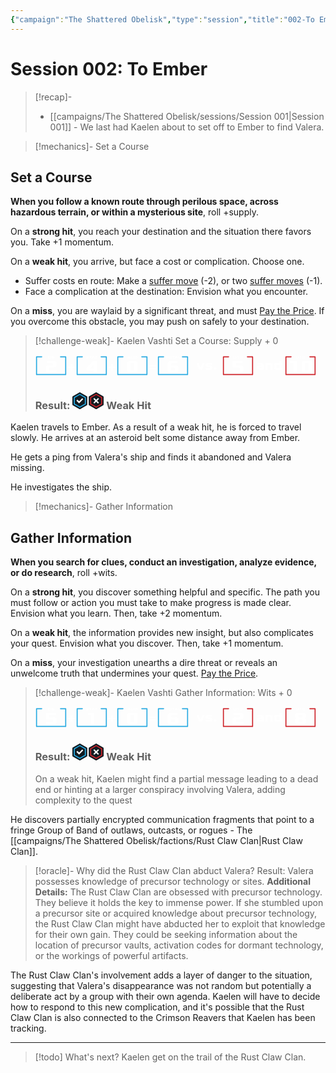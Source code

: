 ```yaml
---
{"campaign":"The Shattered Obelisk","type":"session","title":"002-To Ember","aliases":null,"locations":null,"tools":["NotebookLM","Gemini"],"date":null,"cssclasses":["wide"],"dg-publish":true,"dg-note-icon":"starforged","dg-metatags":{"og:title":"The Shattered Obelisk: Session 002","description":"where we find out what happens when Kaelen takes a trip to Ember","og:image":"/img/user/Campaigns/The%20Shattered%20Obelisk/images/tso-banner.png"},"permalink":"/campaigns/the-shattered-obelisk/sessions/session-002/","metatags":{"og:title":"The Shattered Obelisk: Session 002","description":"where we find out what happens when Kaelen takes a trip to Ember","og:image":"/img/user/Campaigns/The%20Shattered%20Obelisk/images/tso-banner.png"},"contentClasses":"wide","dgPassFrontmatter":true,"noteIcon":"starforged"}
---
```


# Session 002: To Ember

> [!recap]- 
> * [[campaigns/The Shattered Obelisk/sessions/Session 001\|Session 001]] - We last had Kaelen about to set off to Ember to find Valera.

> [!mechanics]- Set a Course
> 
<div class="transclusion internal-embed is-loaded"><div class="markdown-embed">




## Set a Course

**When you follow a known route through perilous space, across hazardous terrain, or within a mysterious site**, roll +supply.

On a **strong hit**, you reach your destination and the situation there favors you. Take +1 momentum.

On a **weak hit**, you arrive, but face a cost or complication. Choose one.

  * Suffer costs en route: Make a [suffer move](#Suffer-Moves) (-2), or two [suffer moves](#Suffer-Moves) (-1).
  * Face a complication at the destination: Envision what you encounter.

On a **miss**, you are waylaid by a significant threat, and must [Pay the Price](Pay_the_Price.md). If you overcome this obstacle, you may push on safely to your destination.

</div></div>


> [!challenge-weak]- Kaelen Vashti Set a Course: Supply + 0
> <?xml version="1.0" encoding="UTF-8" standalone="no"?><!DOCTYPE svg PUBLIC "-//W3C//DTD SVG 1.1//EN" "http://www.w3.org/Graphics/SVG/1.1/DTD/svg11.dtd"><svg xmlns="http://www.w3.org/2000/svg" xmlns:xlink="http://www.w3.org/1999/xlink" xmlns:serif="http://www.serif.com/" width="50" height="100%" viewBox="0 0 6250 4167" version="1.1" xml:space="preserve" style="fill-rule:evenodd;clip-rule:evenodd;stroke-linecap:round;stroke-linejoin:round;stroke-miterlimit:1.5;"><path d="M1250,416.667l-1041.67,-0l0,3541.67l5833.33,0l-0,-3541.67l-1041.67,-0" style="fill:none;stroke:#28aae1;stroke-width:208.33px;"/><path d="M2048.83,3541.45l2152.34,-0l0,-416.233l-1458.33,0l-0,-476.057c-0,-66.023 41.69,-97.293 121.596,-97.293l746.828,-0c392.115,-0 589.908,-156.088 589.908,-471.84l0,-357.972c0,-315.751 -197.793,-471.837 -589.908,-471.837l-1388.93,-0l-0,416.232l1163.23,0c79.906,0 121.599,31.277 121.599,97.311l0,274.561c0,66.033 -41.693,97.312 -121.599,97.312l-746.825,0c-392.116,0 -589.909,156.086 -589.909,471.828l0,933.988Z" style="fill:#fff;fill-rule:nonzero;"/><path d="M2533.39,758.281l291.616,0c189.172,0 283.28,-75.754 283.28,-226.601l0,-96.696c0,-150.844 -94.108,-226.599 -283.28,-226.599l-291.616,0l0,549.896Zm166.563,-99.896l-0,-350.104l91.706,0c100.042,0 150.065,40.01 150.065,120.034l-0,110.034c-0,80.024 -50.023,120.036 -150.065,120.036l-91.706,0Z" style="fill:#fff;fill-rule:nonzero;"/><path d="M3208.39,645.042c0,75.778 47.471,113.239 141.578,113.239l233.407,0c94.108,0 141.578,-37.461 141.578,-113.239l-0,-110.918c-0,-75.778 -47.47,-113.239 -141.578,-113.239l-208.422,0l-0,-65.894c-0,-30.862 19.177,-46.71 58.366,-46.71l249.993,0l0,-99.896l-308.359,0c-110.764,0 -166.563,44.121 -166.563,133.26l0,303.397Zm166.563,-10.008l-0,-114.253l154.254,0c19.177,0 29.183,7.505 29.183,23.351l0,90.902c0,15.846 -10.006,23.351 -29.183,23.351l-125.071,0c-19.177,0 -29.183,-7.505 -29.183,-23.351Z" style="fill:#fff;fill-rule:nonzero;"/></svg><?xml version="1.0" encoding="UTF-8" standalone="no"?><!DOCTYPE svg PUBLIC "-//W3C//DTD SVG 1.1//EN" "http://www.w3.org/Graphics/SVG/1.1/DTD/svg11.dtd"><svg xmlns="http://www.w3.org/2000/svg" xmlns:xlink="http://www.w3.org/1999/xlink" xmlns:serif="http://www.serif.com/" width="15" height="100%" viewBox="0 0 2084 4167" version="1.1" xml:space="preserve" style="fill-rule:evenodd;clip-rule:evenodd;stroke-linejoin:round;stroke-miterlimit:2;"><path d="M299.642,2382.65l520.833,-0l0,507.812l442.383,0l0,-507.812l520.833,-0l0,-312.175l-520.833,0l0,-507.812l-442.383,-0l0,507.812l-520.833,0l-0,312.175Z" style="fill:#fff;fill-rule:nonzero;"/></svg><?xml version="1.0" encoding="UTF-8" standalone="no"?><!DOCTYPE svg PUBLIC "-//W3C//DTD SVG 1.1//EN" "http://www.w3.org/Graphics/SVG/1.1/DTD/svg11.dtd"><svg xmlns="http://www.w3.org/2000/svg" xmlns:xlink="http://www.w3.org/1999/xlink" xmlns:serif="http://www.serif.com/" width="50" height="100%" viewBox="0 0 6250 4167" version="1.1" xml:space="preserve" style="fill-rule:evenodd;clip-rule:evenodd;stroke-linecap:round;stroke-linejoin:round;stroke-miterlimit:1.5;"><path d="M1250,416.667l-1041.67,-0l0,3541.67l5833.33,0l-0,-3541.67l-1041.67,-0" style="fill:none;stroke:#28aae1;stroke-width:208.33px;"/><path d="M2048.83,3124.78l1458.33,0l0,416.667l694.01,-0l0,-2291.23l-850.26,-0l-1302.08,1458.33l0,416.232Zm774.306,-416.232l684.027,-770.833l0,770.833l-684.027,-0Z" style="fill:#fff;fill-rule:nonzero;"/><g><path d="M1966.72,758.281l408.317,0c94.108,0 141.579,-37.461 141.579,-113.239l-0,-110.918c-0,-75.778 -47.471,-113.239 -141.579,-113.239l-212.574,0c-19.176,0 -29.181,-7.507 -29.181,-23.355l0,-65.894c0,-15.848 10.005,-23.355 29.181,-23.355l312.512,0l-0,-99.896l-366.677,0c-94.108,0 -141.578,37.461 -141.578,113.241l-0,85.914c-0,75.78 47.47,113.241 141.578,113.241l212.576,0c19.176,0 29.179,7.505 29.179,23.351l0,90.902c0,15.846 -10.003,23.351 -29.179,23.351l-354.154,0l-0,99.896Z" style="fill:#fff;fill-rule:nonzero;"/><path d="M2558.39,308.281l225,0l0,450l166.563,0l-0,-450l225,0l-0,-99.896l-616.563,0l0,99.896Z" style="fill:#fff;fill-rule:nonzero;"/><path d="M3095.83,758.281l163.334,0l50,-116.666l256.666,-0l50,116.666l163.334,0l-237.5,-549.896l-208.334,0l-237.5,549.896Zm256.667,-216.562l85,-195.834l85,195.834l-170,-0Z" style="fill:#fff;fill-rule:nonzero;"/><path d="M3700.05,308.281l225,0l0,450l166.563,0l-0,-450l225,0l-0,-99.896l-616.563,0l0,99.896Z" style="fill:#fff;fill-rule:nonzero;"/></g></svg><?xml version="1.0" encoding="UTF-8" standalone="no"?><!DOCTYPE svg PUBLIC "-//W3C//DTD SVG 1.1//EN" "http://www.w3.org/Graphics/SVG/1.1/DTD/svg11.dtd"><svg xmlns="http://www.w3.org/2000/svg" xmlns:xlink="http://www.w3.org/1999/xlink" xmlns:serif="http://www.serif.com/" width="15" height="100%" viewBox="0 0 2084 4167" version="1.1" xml:space="preserve" style="fill-rule:evenodd;clip-rule:evenodd;stroke-linejoin:round;stroke-miterlimit:2;"><path d="M299.642,2382.65l520.833,-0l0,507.812l442.383,0l0,-507.812l520.833,-0l0,-312.175l-520.833,0l0,-507.812l-442.383,-0l0,507.812l-520.833,0l-0,312.175Z" style="fill:#fff;fill-rule:nonzero;"/></svg><?xml version="1.0" encoding="UTF-8" standalone="no"?><!DOCTYPE svg PUBLIC "-//W3C//DTD SVG 1.1//EN" "http://www.w3.org/Graphics/SVG/1.1/DTD/svg11.dtd"><svg xmlns="http://www.w3.org/2000/svg" xmlns:xlink="http://www.w3.org/1999/xlink" xmlns:serif="http://www.serif.com/" width="50" height="100%" viewBox="0 0 6250 4167" version="1.1" xml:space="preserve" style="fill-rule:evenodd;clip-rule:evenodd;stroke-linecap:round;stroke-linejoin:round;stroke-miterlimit:1.5;"><path d="M1250,416.667l-1041.67,-0l0,3541.67l5833.33,0l-0,-3541.67l-1041.67,-0" style="fill:none;stroke:#28aae1;stroke-width:208.33px;"/><path d="M2048.83,3069.64c0,315.717 197.793,471.805 589.909,471.805l972.526,-0c392.115,-0 589.908,-156.088 589.908,-471.805l0,-1347.63c0,-315.708 -197.793,-471.794 -589.908,-471.794l-972.526,-0c-392.116,-0 -589.909,156.086 -589.909,471.794l0,1347.63Zm694.011,-41.68l-0,-1264.27c-0,-65.992 41.69,-97.241 121.596,-97.241l521.127,0c79.906,0 121.599,31.249 121.599,97.241l0,1264.27c0,65.993 -41.693,97.252 -121.599,97.252l-521.127,0c-79.906,0 -121.596,-31.259 -121.596,-97.252Z" style="fill:#fff;fill-rule:nonzero;"/><path d="M2100,758.281l163.333,0l50,-116.666l256.667,-0l50,116.666l163.333,0l-237.5,-549.896l-208.333,0l-237.5,549.896Zm256.667,-216.562l85,-195.834l85,195.834l-170,-0Z" style="fill:#fff;fill-rule:nonzero;"/><path d="M2845.89,758.281l291.616,0c189.172,0 283.28,-75.754 283.28,-226.601l0,-96.696c0,-150.844 -94.108,-226.599 -283.28,-226.599l-291.616,0l0,549.896Zm166.563,-99.896l-0,-350.104l91.706,0c100.042,0 150.065,40.01 150.065,120.034l-0,110.034c-0,80.024 -50.023,120.036 -150.065,120.036l-91.706,0Z" style="fill:#fff;fill-rule:nonzero;"/><path d="M3529.22,758.281l291.616,0c189.172,0 283.28,-75.754 283.28,-226.601l-0,-96.696c-0,-150.844 -94.108,-226.599 -283.28,-226.599l-291.616,0l-0,549.896Zm166.562,-99.896l0,-350.104l91.706,0c100.043,0 150.065,40.01 150.065,120.034l0,110.034c0,80.024 -50.022,120.036 -150.065,120.036l-91.706,0Z" style="fill:#fff;fill-rule:nonzero;"/></svg><?xml version="1.0" encoding="UTF-8" standalone="no"?><!DOCTYPE svg PUBLIC "-//W3C//DTD SVG 1.1//EN" "http://www.w3.org/Graphics/SVG/1.1/DTD/svg11.dtd"><svg xmlns="http://www.w3.org/2000/svg" xmlns:xlink="http://www.w3.org/1999/xlink" xmlns:serif="http://www.serif.com/" width="15" height="100%" viewBox="0 0 2084 4167" version="1.1" xml:space="preserve" style="fill-rule:evenodd;clip-rule:evenodd;stroke-linejoin:round;stroke-miterlimit:2;"><path d="M299.642,2057.13l1484.05,-0l0,-312.175l-1484.05,0l-0,312.175Zm-0,651.042l1484.05,-0l0,-312.175l-1484.05,0l-0,312.175Z" style="fill:#fff;fill-rule:nonzero;"/></svg><?xml version="1.0" encoding="UTF-8" standalone="no"?><!DOCTYPE svg PUBLIC "-//W3C//DTD SVG 1.1//EN" "http://www.w3.org/Graphics/SVG/1.1/DTD/svg11.dtd"><svg xmlns="http://www.w3.org/2000/svg" xmlns:xlink="http://www.w3.org/1999/xlink" xmlns:serif="http://www.serif.com/" width="50" height="100%" viewBox="0 0 6250 4167" version="1.1" xml:space="preserve" style="fill-rule:evenodd;clip-rule:evenodd;stroke-linecap:round;stroke-linejoin:round;stroke-miterlimit:1.5;"><path d="M1250,416.667l-1041.67,-0l0,3541.67l5833.33,0l-0,-3541.67l-1041.67,-0" style="fill:none;stroke:#28aae1;stroke-width:208.33px;"/><path d="M2048.83,3069.62c0,315.743 197.793,471.831 589.909,471.831l972.526,-0c392.115,-0 589.908,-156.088 589.908,-471.831l0,-462.157c0,-315.742 -197.793,-471.828 -589.908,-471.828l-868.424,0l-0,-274.561c-0,-128.591 79.906,-194.623 243.192,-194.623l1041.64,0l0,-416.232l-1284.83,-0c-461.517,-0 -694.011,183.835 -694.011,555.248l0,1264.15Zm694.011,-41.698l-0,-476.054l642.723,-0c79.906,-0 121.599,31.27 121.599,97.293l0,378.761c0,66.022 -41.693,97.296 -121.599,97.296l-521.127,0c-79.906,0 -121.596,-31.274 -121.596,-97.296Z" style="fill:#fff;fill-rule:nonzero;"/><g><path d="M1566.72,308.281l225,0l-0,450l166.562,0l0,-450l225,0l0,-99.896l-616.562,0l-0,99.896Z" style="fill:#fff;fill-rule:nonzero;"/><path d="M2250.05,645.048c0,75.772 47.47,113.233 141.578,113.233l291.74,0c94.108,0 141.578,-37.461 141.578,-113.233l-0,-323.432c-0,-75.77 -47.47,-113.231 -141.578,-113.231l-291.74,0c-94.108,0 -141.578,37.461 -141.578,113.231l0,323.432Zm166.563,-10.003l-0,-303.426c-0,-15.838 10.004,-23.338 29.179,-23.338l183.411,0c19.175,0 29.18,7.5 29.18,23.338l0,303.426c0,15.838 -10.005,23.34 -29.18,23.34l-183.411,0c-19.175,0 -29.179,-7.502 -29.179,-23.34Z" style="fill:#fff;fill-rule:nonzero;"/><path d="M2891.72,308.281l225,0l-0,450l166.562,0l0,-450l225,0l0,-99.896l-616.562,0l-0,99.896Z" style="fill:#fff;fill-rule:nonzero;"/><path d="M3429.17,758.281l163.333,0l50,-116.666l256.667,-0l50,116.666l163.333,0l-237.5,-549.896l-208.333,0l-237.5,549.896Zm256.666,-216.562l85,-195.834l85,195.834l-170,-0Z" style="fill:#fff;fill-rule:nonzero;"/><path d="M4175.05,758.281l508.229,0l0,-99.896l-341.666,0l-0,-450l-166.563,0l0,549.896Z" style="fill:#fff;fill-rule:nonzero;"/></g></svg>
> <?xml version="1.0" encoding="UTF-8" standalone="no"?><!DOCTYPE svg PUBLIC "-//W3C//DTD SVG 1.1//EN" "http://www.w3.org/Graphics/SVG/1.1/DTD/svg11.dtd"><svg xmlns="http://www.w3.org/2000/svg" xmlns:xlink="http://www.w3.org/1999/xlink" xmlns:serif="http://www.serif.com/" width="50" height="100%" viewBox="0 0 6250 4167" version="1.1" xml:space="preserve" style="fill-rule:evenodd;clip-rule:evenodd;stroke-linejoin:round;stroke-miterlimit:2;"><path d="M1028.65,1692.87l583.333,1275.72l552.084,0l583.333,-1275.72l-463.542,0l-395.833,864.365l-395.834,-864.365l-463.541,0Z" style="fill:#fff;fill-rule:nonzero;"/><path d="M2903.81,2968.59l937.445,0c260.234,0 390.354,-104.042 390.354,-312.225l0,-169.493c0,-208.184 -130.12,-312.227 -390.354,-312.227l-403.862,-0c-39.095,-0 -65.159,-13.041 -65.159,-52.164l0,-104.329c0,-39.124 26.064,-52.166 65.159,-52.166l690.119,0l0,-273.112l-833.352,0c-260.233,0 -390.35,104.043 -390.35,312.237l-0,130.411c-0,208.192 130.117,312.235 390.35,312.235l403.868,-0c39.095,-0 65.157,13.039 65.157,52.152l-0,143.418c-0,39.113 -26.062,52.151 -65.157,52.151l-794.218,0l-0,273.112Z" style="fill:#fff;fill-rule:nonzero;"/><rect x="4557.45" y="2578.29" width="494.466" height="390.299" style="fill:#fff;fill-rule:nonzero;"/></svg><?xml version="1.0" encoding="UTF-8" standalone="no"?><!DOCTYPE svg PUBLIC "-//W3C//DTD SVG 1.1//EN" "http://www.w3.org/Graphics/SVG/1.1/DTD/svg11.dtd"><svg xmlns="http://www.w3.org/2000/svg" xmlns:xlink="http://www.w3.org/1999/xlink" xmlns:serif="http://www.serif.com/" width="50" height="100%" viewBox="0 0 6250 4167" version="1.1" xml:space="preserve" style="fill-rule:evenodd;clip-rule:evenodd;stroke-linecap:round;stroke-linejoin:round;stroke-miterlimit:1.5;"><path d="M1250,416.667l-1041.67,-0l0,3541.67l5833.33,0l-0,-3541.67l-1041.67,-0" style="fill:none;stroke:#ce242b;stroke-width:208.33px;"/><path d="M2048.83,3541.45l1562.43,-0c392.115,-0 589.908,-156.088 589.908,-471.831l0,-462.157c0,-315.742 -197.793,-471.828 -589.908,-471.828l-868.424,0l-0,-469.184l1319.53,0l-0,-416.232l-2013.54,-0l0,1301.65l1336.73,-0c79.906,-0 121.599,31.27 121.599,97.293l0,378.761c0,66.022 -41.693,97.296 -121.599,97.296l-1336.73,0l0,416.233Z" style="fill:#fff;fill-rule:nonzero;"/><path d="M2225.05,758.281l291.616,0c189.172,0 283.28,-75.754 283.28,-226.601l-0,-96.696c-0,-150.844 -94.108,-226.599 -283.28,-226.599l-291.616,0l0,549.896Zm166.563,-99.896l-0,-350.104l91.705,0c100.043,0 150.065,40.01 150.065,120.034l0,110.034c0,80.024 -50.022,120.036 -150.065,120.036l-91.705,0Z" style="fill:#fff;fill-rule:nonzero;"/><path d="M2970.89,308.281l150,0l0,450l166.563,0l-0,-549.896l-316.563,0l0,99.896Z" style="fill:#fff;fill-rule:nonzero;"/><path d="M3516.72,645.048c-0,75.772 47.47,113.233 141.578,113.233l233.406,0c94.108,0 141.578,-37.461 141.578,-113.233l0,-323.432c0,-75.77 -47.47,-113.231 -141.578,-113.231l-233.406,0c-94.108,0 -141.578,37.461 -141.578,113.231l-0,323.432Zm166.562,-10.003l0,-303.426c0,-15.838 10.006,-23.338 29.183,-23.338l125.071,0c19.177,0 29.184,7.5 29.184,23.338l-0,303.426c-0,15.838 -10.007,23.34 -29.184,23.34l-125.071,0c-19.177,0 -29.183,-7.502 -29.183,-23.34Z" style="fill:#fff;fill-rule:nonzero;"/></svg><?xml version="1.0" encoding="UTF-8" standalone="no"?><!DOCTYPE svg PUBLIC "-//W3C//DTD SVG 1.1//EN" "http://www.w3.org/Graphics/SVG/1.1/DTD/svg11.dtd"><svg xmlns="http://www.w3.org/2000/svg" xmlns:xlink="http://www.w3.org/1999/xlink" xmlns:serif="http://www.serif.com/" width="50" height="100%" viewBox="0 0 6250 4167" version="1.1" xml:space="preserve" style="fill-rule:evenodd;clip-rule:evenodd;stroke-linejoin:round;stroke-miterlimit:2;"><path d="M638.184,2656.36c-0,208.183 130.117,312.225 390.35,312.225l1015.57,0l0,-963.479c0,-208.194 -130.12,-312.237 -390.354,-312.237l-911.477,0l0,273.112l768.26,0c44.302,0 65.147,18.259 65.147,52.166l-0,156.493l-547.15,-0c-260.233,-0 -390.35,104.043 -390.35,312.227l-0,169.493Zm468.424,-13.038l0,-143.418c0,-33.898 20.848,-52.152 65.15,-52.152l403.926,-0l-0,247.721l-403.926,0c-44.302,0 -65.15,-18.253 -65.15,-52.151Z" style="fill:#fff;fill-rule:nonzero;"/><path d="M2356.93,2968.59l468.424,0l0,-1002.6l456.014,0c44.299,0 65.145,18.229 65.145,52.083l-0,950.521l468.424,0l0,-963.541c0,-208.132 -130.12,-312.175 -390.354,-312.175l-1067.65,0l-0,1275.72Z" style="fill:#fff;fill-rule:nonzero;"/><path d="M4127.77,2656.39c-0,208.15 130.117,312.192 390.351,312.192l1067.66,0l-0,-1718.42l-468.425,-0l0,442.708l-599.232,0c-260.234,0 -390.351,104.043 -390.351,312.195l-0,651.329Zm468.424,-13.026l0,-625.277c0,-33.869 20.847,-52.109 65.145,-52.109l456.014,0l0,729.492l-456.014,0c-44.298,0 -65.145,-18.237 -65.145,-52.106Z" style="fill:#fff;fill-rule:nonzero;"/></svg><?xml version="1.0" encoding="UTF-8" standalone="no"?><!DOCTYPE svg PUBLIC "-//W3C//DTD SVG 1.1//EN" "http://www.w3.org/Graphics/SVG/1.1/DTD/svg11.dtd"><svg xmlns="http://www.w3.org/2000/svg" xmlns:xlink="http://www.w3.org/1999/xlink" xmlns:serif="http://www.serif.com/" width="50" height="100%" viewBox="0 0 6250 4167" version="1.1" xml:space="preserve" style="fill-rule:evenodd;clip-rule:evenodd;stroke-linecap:round;stroke-linejoin:round;stroke-miterlimit:1.5;"><path d="M1250,416.667l-1041.67,-0l0,3541.67l5833.33,0l-0,-3541.67l-1041.67,-0" style="fill:none;stroke:#ce242b;stroke-width:208.33px;"/><path d="M1059.24,1666.45l625,0l-0,1875l694.01,-0l0,-2291.23l-1319.01,-0l0,416.232Z" style="fill:#fff;fill-rule:nonzero;"/><path d="M3333.55,3069.64c-0,315.717 197.793,471.805 589.908,471.805l972.526,-0c392.116,-0 589.909,-156.088 589.909,-471.805l-0,-1347.63c-0,-315.708 -197.793,-471.794 -589.909,-471.794l-972.526,-0c-392.115,-0 -589.908,156.086 -589.908,471.794l-0,1347.63Zm694.01,-41.68l-0,-1264.27c-0,-65.992 41.69,-97.241 121.596,-97.241l521.128,0c79.906,0 121.599,31.249 121.599,97.241l-0,1264.27c-0,65.993 -41.693,97.252 -121.599,97.252l-521.128,0c-79.906,0 -121.596,-31.259 -121.596,-97.252Z" style="fill:#fff;fill-rule:nonzero;"/><path d="M2225.05,758.281l291.616,0c189.172,0 283.28,-75.754 283.28,-226.601l-0,-96.696c-0,-150.844 -94.108,-226.599 -283.28,-226.599l-291.616,0l0,549.896Zm166.563,-99.896l-0,-350.104l91.705,0c100.043,0 150.065,40.01 150.065,120.034l0,110.034c0,80.024 -50.022,120.036 -150.065,120.036l-91.705,0Z" style="fill:#fff;fill-rule:nonzero;"/><path d="M2970.89,308.281l150,0l0,450l166.563,0l-0,-549.896l-316.563,0l0,99.896Z" style="fill:#fff;fill-rule:nonzero;"/><path d="M3516.72,645.048c-0,75.772 47.47,113.233 141.578,113.233l233.406,0c94.108,0 141.578,-37.461 141.578,-113.233l0,-323.432c0,-75.77 -47.47,-113.231 -141.578,-113.231l-233.406,0c-94.108,0 -141.578,37.461 -141.578,113.231l-0,323.432Zm166.562,-10.003l0,-303.426c0,-15.838 10.006,-23.338 29.183,-23.338l125.071,0c19.177,0 29.184,7.5 29.184,23.338l-0,303.426c-0,15.838 -10.007,23.34 -29.184,23.34l-125.071,0c-19.177,0 -29.183,-7.502 -29.183,-23.34Z" style="fill:#fff;fill-rule:nonzero;"/></svg>
> ### Result: <svg xmlns="http://www.w3.org/2000/svg" xml:space="preserve" fill-rule="evenodd" stroke-miterlimit="10" clip-rule="evenodd" viewBox="0 0 206.19 111.99" width="50">  <path fill="#121b21" fill-rule="nonzero" d="M2.2 26.35A4.89 4.89 0 0 0 0 30.17v51.65c0 1.4 1 3.12 2.2 3.82l44.74 25.83c1.2.7 3.2.7 4.4 0l44.74-25.83a4.9 4.9 0 0 0 2.2-3.82V30.17c0-1.4-1-3.12-2.2-3.82L51.35.53a4.9 4.9 0 0 0-4.41 0z"/>  <path fill="none" stroke="#28aae1" stroke-width="7.08" d="M12.69 34.95v42.1l36.45 21.04L85.6 77.05v-42.1L49.14 13.9z"/>  <path fill="#fff" fill-rule="nonzero" d="m26.64 55.22 6.52-6.52 11.17 11.18 20.8-20.8 6.51 6.52-27.3 27.32z"/>  <path fill="#121b21" fill-rule="nonzero" d="M110.11 26.35a4.89 4.89 0 0 0-2.2 3.82v51.65c0 1.4.99 3.12 2.2 3.82l44.73 25.83c1.21.7 3.2.7 4.41 0l44.73-25.83a4.9 4.9 0 0 0 2.21-3.82V30.17c0-1.4-1-3.12-2.2-3.82L159.24.53c-1.21-.7-3.2-.7-4.4 0z"/>  <path fill="none" stroke="#ce242b" stroke-width="7.08" d="M120.59 34.95v42.1l36.45 21.04 36.46-21.04v-42.1L157.04 13.9z"/>  <path fill="#fff" fill-rule="nonzero" d="m156.71 62.8-11.48 11.48a.47.47 0 0 1-.67 0l-5.8-5.8a.47.47 0 0 1 0-.66l11.5-11.5a.47.47 0 0 0 0-.66l-11.5-11.48a.48.48 0 0 1 0-.67l5.8-5.8a.46.46 0 0 1 .67 0L156.7 49.2c.19.18.48.18.67 0l11.48-11.48a.47.47 0 0 1 .68 0l5.79 5.79c.18.18.18.49 0 .67l-11.49 11.48a.47.47 0 0 0 0 .67l11.49 11.49c.18.18.18.48 0 .66l-5.8 5.8a.48.48 0 0 1-.67 0l-11.48-11.49a.47.47 0 0 0-.67 0"/></svg> Weak Hit

Kaelen travels to Ember. As a result of a weak hit, he is forced to travel slowly. He arrives at an asteroid belt some distance away from Ember.

He gets a ping from Valera's ship and finds it abandoned and Valera missing.

He investigates the ship.

> [!mechanics]- Gather Information
> 
<div class="transclusion internal-embed is-loaded"><div class="markdown-embed">



## Gather Information

**When you search for clues, conduct an investigation, analyze evidence, or do research**, roll +wits.

On a **strong hit**, you discover something helpful and specific. The path you must follow or action you must take to make progress is made clear. Envision what you learn. Then, take +2 momentum.

On a **weak hit**, the information provides new insight, but also complicates your quest. Envision what you discover. Then, take +1 momentum.

On a **miss**, your investigation unearths a dire threat or reveals an unwelcome truth that undermines your quest. [Pay the Price](Pay_the_Price.md).

</div></div>


> [!challenge-weak]- Kaelen Vashti Gather Information: Wits + 0
> <?xml version="1.0" encoding="UTF-8" standalone="no"?><!DOCTYPE svg PUBLIC "-//W3C//DTD SVG 1.1//EN" "http://www.w3.org/Graphics/SVG/1.1/DTD/svg11.dtd"><svg xmlns="http://www.w3.org/2000/svg" xmlns:xlink="http://www.w3.org/1999/xlink" xmlns:serif="http://www.serif.com/" width="50" height="100%" viewBox="0 0 6250 4167" version="1.1" xml:space="preserve" style="fill-rule:evenodd;clip-rule:evenodd;stroke-linecap:round;stroke-linejoin:round;stroke-miterlimit:1.5;"><path d="M1250,416.667l-1041.67,-0l0,3541.67l5833.33,0l-0,-3541.67l-1041.67,-0" style="fill:none;stroke:#28aae1;stroke-width:208.33px;"/><path d="M2048.83,3541.45l1562.43,-0c392.115,-0 589.908,-156.088 589.908,-471.831l0,-462.157c0,-315.742 -197.793,-471.828 -589.908,-471.828l-868.424,0l-0,-469.184l1319.53,0l-0,-416.232l-2013.54,-0l0,1301.65l1336.73,-0c79.906,-0 121.599,31.27 121.599,97.293l0,378.761c0,66.022 -41.693,97.296 -121.599,97.296l-1336.73,0l0,416.233Z" style="fill:#fff;fill-rule:nonzero;"/><path d="M2533.39,758.281l291.616,0c189.172,0 283.28,-75.754 283.28,-226.601l0,-96.696c0,-150.844 -94.108,-226.599 -283.28,-226.599l-291.616,0l0,549.896Zm166.563,-99.896l-0,-350.104l91.706,0c100.042,0 150.065,40.01 150.065,120.034l-0,110.034c-0,80.024 -50.023,120.036 -150.065,120.036l-91.706,0Z" style="fill:#fff;fill-rule:nonzero;"/><path d="M3208.39,645.042c0,75.778 47.471,113.239 141.578,113.239l233.407,0c94.108,0 141.578,-37.461 141.578,-113.239l-0,-110.918c-0,-75.778 -47.47,-113.239 -141.578,-113.239l-208.422,0l-0,-65.894c-0,-30.862 19.177,-46.71 58.366,-46.71l249.993,0l0,-99.896l-308.359,0c-110.764,0 -166.563,44.121 -166.563,133.26l0,303.397Zm166.563,-10.008l-0,-114.253l154.254,0c19.177,0 29.183,7.505 29.183,23.351l0,90.902c0,15.846 -10.006,23.351 -29.183,23.351l-125.071,0c-19.177,0 -29.183,-7.505 -29.183,-23.351Z" style="fill:#fff;fill-rule:nonzero;"/></svg><?xml version="1.0" encoding="UTF-8" standalone="no"?><!DOCTYPE svg PUBLIC "-//W3C//DTD SVG 1.1//EN" "http://www.w3.org/Graphics/SVG/1.1/DTD/svg11.dtd"><svg xmlns="http://www.w3.org/2000/svg" xmlns:xlink="http://www.w3.org/1999/xlink" xmlns:serif="http://www.serif.com/" width="15" height="100%" viewBox="0 0 2084 4167" version="1.1" xml:space="preserve" style="fill-rule:evenodd;clip-rule:evenodd;stroke-linejoin:round;stroke-miterlimit:2;"><path d="M299.642,2382.65l520.833,-0l0,507.812l442.383,0l0,-507.812l520.833,-0l0,-312.175l-520.833,0l0,-507.812l-442.383,-0l0,507.812l-520.833,0l-0,312.175Z" style="fill:#fff;fill-rule:nonzero;"/></svg><?xml version="1.0" encoding="UTF-8" standalone="no"?><!DOCTYPE svg PUBLIC "-//W3C//DTD SVG 1.1//EN" "http://www.w3.org/Graphics/SVG/1.1/DTD/svg11.dtd"><svg xmlns="http://www.w3.org/2000/svg" xmlns:xlink="http://www.w3.org/1999/xlink" xmlns:serif="http://www.serif.com/" width="50" height="100%" viewBox="0 0 6250 4167" version="1.1" xml:space="preserve" style="fill-rule:evenodd;clip-rule:evenodd;stroke-linecap:round;stroke-linejoin:round;stroke-miterlimit:1.5;"><path d="M1250,416.667l-1041.67,-0l0,3541.67l5833.33,0l-0,-3541.67l-1041.67,-0" style="fill:none;stroke:#28aae1;stroke-width:208.33px;"/><path d="M2343.97,1666.45l625,0l-0,1875l694.01,-0l0,-2291.23l-1319.01,-0l0,416.232Z" style="fill:#fff;fill-rule:nonzero;"/><g><path d="M1966.72,758.281l408.317,0c94.108,0 141.579,-37.461 141.579,-113.239l-0,-110.918c-0,-75.778 -47.471,-113.239 -141.579,-113.239l-212.574,0c-19.176,0 -29.181,-7.507 -29.181,-23.355l0,-65.894c0,-15.848 10.005,-23.355 29.181,-23.355l312.512,0l-0,-99.896l-366.677,0c-94.108,0 -141.578,37.461 -141.578,113.241l-0,85.914c-0,75.78 47.47,113.241 141.578,113.241l212.576,0c19.176,0 29.179,7.505 29.179,23.351l0,90.902c0,15.846 -10.003,23.351 -29.179,23.351l-354.154,0l-0,99.896Z" style="fill:#fff;fill-rule:nonzero;"/><path d="M2558.39,308.281l225,0l0,450l166.563,0l-0,-450l225,0l-0,-99.896l-616.563,0l0,99.896Z" style="fill:#fff;fill-rule:nonzero;"/><path d="M3095.83,758.281l163.334,0l50,-116.666l256.666,-0l50,116.666l163.334,0l-237.5,-549.896l-208.334,0l-237.5,549.896Zm256.667,-216.562l85,-195.834l85,195.834l-170,-0Z" style="fill:#fff;fill-rule:nonzero;"/><path d="M3700.05,308.281l225,0l0,450l166.563,0l-0,-450l225,0l-0,-99.896l-616.563,0l0,99.896Z" style="fill:#fff;fill-rule:nonzero;"/></g></svg><?xml version="1.0" encoding="UTF-8" standalone="no"?><!DOCTYPE svg PUBLIC "-//W3C//DTD SVG 1.1//EN" "http://www.w3.org/Graphics/SVG/1.1/DTD/svg11.dtd"><svg xmlns="http://www.w3.org/2000/svg" xmlns:xlink="http://www.w3.org/1999/xlink" xmlns:serif="http://www.serif.com/" width="15" height="100%" viewBox="0 0 2084 4167" version="1.1" xml:space="preserve" style="fill-rule:evenodd;clip-rule:evenodd;stroke-linejoin:round;stroke-miterlimit:2;"><path d="M299.642,2382.65l520.833,-0l0,507.812l442.383,0l0,-507.812l520.833,-0l0,-312.175l-520.833,0l0,-507.812l-442.383,-0l0,507.812l-520.833,0l-0,312.175Z" style="fill:#fff;fill-rule:nonzero;"/></svg><?xml version="1.0" encoding="UTF-8" standalone="no"?><!DOCTYPE svg PUBLIC "-//W3C//DTD SVG 1.1//EN" "http://www.w3.org/Graphics/SVG/1.1/DTD/svg11.dtd"><svg xmlns="http://www.w3.org/2000/svg" xmlns:xlink="http://www.w3.org/1999/xlink" xmlns:serif="http://www.serif.com/" width="50" height="100%" viewBox="0 0 6250 4167" version="1.1" xml:space="preserve" style="fill-rule:evenodd;clip-rule:evenodd;stroke-linecap:round;stroke-linejoin:round;stroke-miterlimit:1.5;"><path d="M1250,416.667l-1041.67,-0l0,3541.67l5833.33,0l-0,-3541.67l-1041.67,-0" style="fill:none;stroke:#28aae1;stroke-width:208.33px;"/><path d="M2048.83,3069.64c0,315.717 197.793,471.805 589.909,471.805l972.526,-0c392.115,-0 589.908,-156.088 589.908,-471.805l0,-1347.63c0,-315.708 -197.793,-471.794 -589.908,-471.794l-972.526,-0c-392.116,-0 -589.909,156.086 -589.909,471.794l0,1347.63Zm694.011,-41.68l-0,-1264.27c-0,-65.992 41.69,-97.241 121.596,-97.241l521.127,0c79.906,0 121.599,31.249 121.599,97.241l0,1264.27c0,65.993 -41.693,97.252 -121.599,97.252l-521.127,0c-79.906,0 -121.596,-31.259 -121.596,-97.252Z" style="fill:#fff;fill-rule:nonzero;"/><path d="M2100,758.281l163.333,0l50,-116.666l256.667,-0l50,116.666l163.333,0l-237.5,-549.896l-208.333,0l-237.5,549.896Zm256.667,-216.562l85,-195.834l85,195.834l-170,-0Z" style="fill:#fff;fill-rule:nonzero;"/><path d="M2845.89,758.281l291.616,0c189.172,0 283.28,-75.754 283.28,-226.601l0,-96.696c0,-150.844 -94.108,-226.599 -283.28,-226.599l-291.616,0l0,549.896Zm166.563,-99.896l-0,-350.104l91.706,0c100.042,0 150.065,40.01 150.065,120.034l-0,110.034c-0,80.024 -50.023,120.036 -150.065,120.036l-91.706,0Z" style="fill:#fff;fill-rule:nonzero;"/><path d="M3529.22,758.281l291.616,0c189.172,0 283.28,-75.754 283.28,-226.601l-0,-96.696c-0,-150.844 -94.108,-226.599 -283.28,-226.599l-291.616,0l-0,549.896Zm166.562,-99.896l0,-350.104l91.706,0c100.043,0 150.065,40.01 150.065,120.034l0,110.034c0,80.024 -50.022,120.036 -150.065,120.036l-91.706,0Z" style="fill:#fff;fill-rule:nonzero;"/></svg><?xml version="1.0" encoding="UTF-8" standalone="no"?><!DOCTYPE svg PUBLIC "-//W3C//DTD SVG 1.1//EN" "http://www.w3.org/Graphics/SVG/1.1/DTD/svg11.dtd"><svg xmlns="http://www.w3.org/2000/svg" xmlns:xlink="http://www.w3.org/1999/xlink" xmlns:serif="http://www.serif.com/" width="15" height="100%" viewBox="0 0 2084 4167" version="1.1" xml:space="preserve" style="fill-rule:evenodd;clip-rule:evenodd;stroke-linejoin:round;stroke-miterlimit:2;"><path d="M299.642,2057.13l1484.05,-0l0,-312.175l-1484.05,0l-0,312.175Zm-0,651.042l1484.05,-0l0,-312.175l-1484.05,0l-0,312.175Z" style="fill:#fff;fill-rule:nonzero;"/></svg><?xml version="1.0" encoding="UTF-8" standalone="no"?><!DOCTYPE svg PUBLIC "-//W3C//DTD SVG 1.1//EN" "http://www.w3.org/Graphics/SVG/1.1/DTD/svg11.dtd"><svg xmlns="http://www.w3.org/2000/svg" xmlns:xlink="http://www.w3.org/1999/xlink" xmlns:serif="http://www.serif.com/" width="50" height="100%" viewBox="0 0 6250 4167" version="1.1" xml:space="preserve" style="fill-rule:evenodd;clip-rule:evenodd;stroke-linecap:round;stroke-linejoin:round;stroke-miterlimit:1.5;"><path d="M1250,416.667l-1041.67,-0l0,3541.67l5833.33,0l-0,-3541.67l-1041.67,-0" style="fill:none;stroke:#28aae1;stroke-width:208.33px;"/><path d="M2048.83,3069.62c0,315.743 197.793,471.831 589.909,471.831l972.526,-0c392.115,-0 589.908,-156.088 589.908,-471.831l0,-462.157c0,-315.742 -197.793,-471.828 -589.908,-471.828l-868.424,0l-0,-274.561c-0,-128.591 79.906,-194.623 243.192,-194.623l1041.64,0l0,-416.232l-1284.83,-0c-461.517,-0 -694.011,183.835 -694.011,555.248l0,1264.15Zm694.011,-41.698l-0,-476.054l642.723,-0c79.906,-0 121.599,31.27 121.599,97.293l0,378.761c0,66.022 -41.693,97.296 -121.599,97.296l-521.127,0c-79.906,0 -121.596,-31.274 -121.596,-97.296Z" style="fill:#fff;fill-rule:nonzero;"/><g><path d="M1566.72,308.281l225,0l-0,450l166.562,0l0,-450l225,0l0,-99.896l-616.562,0l-0,99.896Z" style="fill:#fff;fill-rule:nonzero;"/><path d="M2250.05,645.048c0,75.772 47.47,113.233 141.578,113.233l291.74,0c94.108,0 141.578,-37.461 141.578,-113.233l-0,-323.432c-0,-75.77 -47.47,-113.231 -141.578,-113.231l-291.74,0c-94.108,0 -141.578,37.461 -141.578,113.231l0,323.432Zm166.563,-10.003l-0,-303.426c-0,-15.838 10.004,-23.338 29.179,-23.338l183.411,0c19.175,0 29.18,7.5 29.18,23.338l0,303.426c0,15.838 -10.005,23.34 -29.18,23.34l-183.411,0c-19.175,0 -29.179,-7.502 -29.179,-23.34Z" style="fill:#fff;fill-rule:nonzero;"/><path d="M2891.72,308.281l225,0l-0,450l166.562,0l0,-450l225,0l0,-99.896l-616.562,0l-0,99.896Z" style="fill:#fff;fill-rule:nonzero;"/><path d="M3429.17,758.281l163.333,0l50,-116.666l256.667,-0l50,116.666l163.333,0l-237.5,-549.896l-208.333,0l-237.5,549.896Zm256.666,-216.562l85,-195.834l85,195.834l-170,-0Z" style="fill:#fff;fill-rule:nonzero;"/><path d="M4175.05,758.281l508.229,0l0,-99.896l-341.666,0l-0,-450l-166.563,0l0,549.896Z" style="fill:#fff;fill-rule:nonzero;"/></g></svg>
> <?xml version="1.0" encoding="UTF-8" standalone="no"?><!DOCTYPE svg PUBLIC "-//W3C//DTD SVG 1.1//EN" "http://www.w3.org/Graphics/SVG/1.1/DTD/svg11.dtd"><svg xmlns="http://www.w3.org/2000/svg" xmlns:xlink="http://www.w3.org/1999/xlink" xmlns:serif="http://www.serif.com/" width="50" height="100%" viewBox="0 0 6250 4167" version="1.1" xml:space="preserve" style="fill-rule:evenodd;clip-rule:evenodd;stroke-linejoin:round;stroke-miterlimit:2;"><path d="M1028.65,1692.87l583.333,1275.72l552.084,0l583.333,-1275.72l-463.542,0l-395.833,864.365l-395.834,-864.365l-463.541,0Z" style="fill:#fff;fill-rule:nonzero;"/><path d="M2903.81,2968.59l937.445,0c260.234,0 390.354,-104.042 390.354,-312.225l0,-169.493c0,-208.184 -130.12,-312.227 -390.354,-312.227l-403.862,-0c-39.095,-0 -65.159,-13.041 -65.159,-52.164l0,-104.329c0,-39.124 26.064,-52.166 65.159,-52.166l690.119,0l0,-273.112l-833.352,0c-260.233,0 -390.35,104.043 -390.35,312.237l-0,130.411c-0,208.192 130.117,312.235 390.35,312.235l403.868,-0c39.095,-0 65.157,13.039 65.157,52.152l-0,143.418c-0,39.113 -26.062,52.151 -65.157,52.151l-794.218,0l-0,273.112Z" style="fill:#fff;fill-rule:nonzero;"/><rect x="4557.45" y="2578.29" width="494.466" height="390.299" style="fill:#fff;fill-rule:nonzero;"/></svg><?xml version="1.0" encoding="UTF-8" standalone="no"?><!DOCTYPE svg PUBLIC "-//W3C//DTD SVG 1.1//EN" "http://www.w3.org/Graphics/SVG/1.1/DTD/svg11.dtd"><svg xmlns="http://www.w3.org/2000/svg" xmlns:xlink="http://www.w3.org/1999/xlink" xmlns:serif="http://www.serif.com/" width="50" height="100%" viewBox="0 0 6250 4167" version="1.1" xml:space="preserve" style="fill-rule:evenodd;clip-rule:evenodd;stroke-linecap:round;stroke-linejoin:round;stroke-miterlimit:1.5;"><path d="M1250,416.667l-1041.67,-0l0,3541.67l5833.33,0l-0,-3541.67l-1041.67,-0" style="fill:none;stroke:#ce242b;stroke-width:208.33px;"/><path d="M2048.83,3541.45l2152.34,-0l0,-416.233l-1458.33,0l-0,-476.057c-0,-66.023 41.69,-97.293 121.596,-97.293l746.828,-0c392.115,-0 589.908,-156.088 589.908,-471.84l0,-357.972c0,-315.751 -197.793,-471.837 -589.908,-471.837l-1388.93,-0l-0,416.232l1163.23,0c79.906,0 121.599,31.277 121.599,97.311l0,274.561c0,66.033 -41.693,97.312 -121.599,97.312l-746.825,0c-392.116,0 -589.909,156.086 -589.909,471.828l0,933.988Z" style="fill:#fff;fill-rule:nonzero;"/><path d="M2225.05,758.281l291.616,0c189.172,0 283.28,-75.754 283.28,-226.601l-0,-96.696c-0,-150.844 -94.108,-226.599 -283.28,-226.599l-291.616,0l0,549.896Zm166.563,-99.896l-0,-350.104l91.705,0c100.043,0 150.065,40.01 150.065,120.034l0,110.034c0,80.024 -50.022,120.036 -150.065,120.036l-91.705,0Z" style="fill:#fff;fill-rule:nonzero;"/><path d="M2970.89,308.281l150,0l0,450l166.563,0l-0,-549.896l-316.563,0l0,99.896Z" style="fill:#fff;fill-rule:nonzero;"/><path d="M3516.72,645.048c-0,75.772 47.47,113.233 141.578,113.233l233.406,0c94.108,0 141.578,-37.461 141.578,-113.233l0,-323.432c0,-75.77 -47.47,-113.231 -141.578,-113.231l-233.406,0c-94.108,0 -141.578,37.461 -141.578,113.231l-0,323.432Zm166.562,-10.003l0,-303.426c0,-15.838 10.006,-23.338 29.183,-23.338l125.071,0c19.177,0 29.184,7.5 29.184,23.338l-0,303.426c-0,15.838 -10.007,23.34 -29.184,23.34l-125.071,0c-19.177,0 -29.183,-7.502 -29.183,-23.34Z" style="fill:#fff;fill-rule:nonzero;"/></svg><?xml version="1.0" encoding="UTF-8" standalone="no"?><!DOCTYPE svg PUBLIC "-//W3C//DTD SVG 1.1//EN" "http://www.w3.org/Graphics/SVG/1.1/DTD/svg11.dtd"><svg xmlns="http://www.w3.org/2000/svg" xmlns:xlink="http://www.w3.org/1999/xlink" xmlns:serif="http://www.serif.com/" width="50" height="100%" viewBox="0 0 6250 4167" version="1.1" xml:space="preserve" style="fill-rule:evenodd;clip-rule:evenodd;stroke-linejoin:round;stroke-miterlimit:2;"><path d="M638.184,2656.36c-0,208.183 130.117,312.225 390.35,312.225l1015.57,0l0,-963.479c0,-208.194 -130.12,-312.237 -390.354,-312.237l-911.477,0l0,273.112l768.26,0c44.302,0 65.147,18.259 65.147,52.166l-0,156.493l-547.15,-0c-260.233,-0 -390.35,104.043 -390.35,312.227l-0,169.493Zm468.424,-13.038l0,-143.418c0,-33.898 20.848,-52.152 65.15,-52.152l403.926,-0l-0,247.721l-403.926,0c-44.302,0 -65.15,-18.253 -65.15,-52.151Z" style="fill:#fff;fill-rule:nonzero;"/><path d="M2356.93,2968.59l468.424,0l0,-1002.6l456.014,0c44.299,0 65.145,18.229 65.145,52.083l-0,950.521l468.424,0l0,-963.541c0,-208.132 -130.12,-312.175 -390.354,-312.175l-1067.65,0l-0,1275.72Z" style="fill:#fff;fill-rule:nonzero;"/><path d="M4127.77,2656.39c-0,208.15 130.117,312.192 390.351,312.192l1067.66,0l-0,-1718.42l-468.425,-0l0,442.708l-599.232,0c-260.234,0 -390.351,104.043 -390.351,312.195l-0,651.329Zm468.424,-13.026l0,-625.277c0,-33.869 20.847,-52.109 65.145,-52.109l456.014,0l0,729.492l-456.014,0c-44.298,0 -65.145,-18.237 -65.145,-52.106Z" style="fill:#fff;fill-rule:nonzero;"/></svg><?xml version="1.0" encoding="UTF-8" standalone="no"?><!DOCTYPE svg PUBLIC "-//W3C//DTD SVG 1.1//EN" "http://www.w3.org/Graphics/SVG/1.1/DTD/svg11.dtd"><svg xmlns="http://www.w3.org/2000/svg" xmlns:xlink="http://www.w3.org/1999/xlink" xmlns:serif="http://www.serif.com/" width="50" height="100%" viewBox="0 0 6250 4167" version="1.1" xml:space="preserve" style="fill-rule:evenodd;clip-rule:evenodd;stroke-linecap:round;stroke-linejoin:round;stroke-miterlimit:1.5;"><path d="M1250,416.667l-1041.67,-0l0,3541.67l5833.33,0l-0,-3541.67l-1041.67,-0" style="fill:none;stroke:#ce242b;stroke-width:208.33px;"/><path d="M2048.83,3069.62c0,315.743 197.793,471.831 589.909,471.831l972.526,-0c392.115,-0 589.908,-156.088 589.908,-471.831l0,-330.112c0,-204.983 -83.281,-340.259 -246.374,-413.1c163.093,-72.841 246.374,-208.15 246.374,-413.202l0,-191.15c0,-315.751 -197.793,-471.837 -589.908,-471.837l-972.526,-0c-392.116,-0 -589.909,156.086 -589.909,471.837l0,191.15c0,205.052 83.282,340.361 246.374,413.202c-163.092,72.841 -246.374,208.117 -246.374,413.1l0,330.112Zm694.011,-41.698l-0,-378.761c-0,-66.023 41.69,-97.293 121.596,-97.293l521.127,-0c79.906,-0 121.599,31.27 121.599,97.293l0,378.761c0,66.022 -41.693,97.296 -121.599,97.296l-521.127,0c-79.906,0 -121.596,-31.274 -121.596,-97.296Zm-0,-989.599l-0,-274.561c-0,-66.034 41.69,-97.311 121.596,-97.311l521.127,0c79.906,0 121.599,31.277 121.599,97.311l0,274.561c0,66.033 -41.693,97.312 -121.599,97.312l-521.127,0c-79.906,0 -121.596,-31.279 -121.596,-97.312Z" style="fill:#fff;fill-rule:nonzero;"/><path d="M2225.05,758.281l291.616,0c189.172,0 283.28,-75.754 283.28,-226.601l-0,-96.696c-0,-150.844 -94.108,-226.599 -283.28,-226.599l-291.616,0l0,549.896Zm166.563,-99.896l-0,-350.104l91.705,0c100.043,0 150.065,40.01 150.065,120.034l0,110.034c0,80.024 -50.022,120.036 -150.065,120.036l-91.705,0Z" style="fill:#fff;fill-rule:nonzero;"/><path d="M2970.89,308.281l150,0l0,450l166.563,0l-0,-549.896l-316.563,0l0,99.896Z" style="fill:#fff;fill-rule:nonzero;"/><path d="M3516.72,645.048c-0,75.772 47.47,113.233 141.578,113.233l233.406,0c94.108,0 141.578,-37.461 141.578,-113.233l0,-323.432c0,-75.77 -47.47,-113.231 -141.578,-113.231l-233.406,0c-94.108,0 -141.578,37.461 -141.578,113.231l-0,323.432Zm166.562,-10.003l0,-303.426c0,-15.838 10.006,-23.338 29.183,-23.338l125.071,0c19.177,0 29.184,7.5 29.184,23.338l-0,303.426c-0,15.838 -10.007,23.34 -29.184,23.34l-125.071,0c-19.177,0 -29.183,-7.502 -29.183,-23.34Z" style="fill:#fff;fill-rule:nonzero;"/></svg>
> ### Result: <svg xmlns="http://www.w3.org/2000/svg" xml:space="preserve" fill-rule="evenodd" stroke-miterlimit="10" clip-rule="evenodd" viewBox="0 0 206.19 111.99" width="50">  <path fill="#121b21" fill-rule="nonzero" d="M2.2 26.35A4.89 4.89 0 0 0 0 30.17v51.65c0 1.4 1 3.12 2.2 3.82l44.74 25.83c1.2.7 3.2.7 4.4 0l44.74-25.83a4.9 4.9 0 0 0 2.2-3.82V30.17c0-1.4-1-3.12-2.2-3.82L51.35.53a4.9 4.9 0 0 0-4.41 0z"/>  <path fill="none" stroke="#28aae1" stroke-width="7.08" d="M12.69 34.95v42.1l36.45 21.04L85.6 77.05v-42.1L49.14 13.9z"/>  <path fill="#fff" fill-rule="nonzero" d="m26.64 55.22 6.52-6.52 11.17 11.18 20.8-20.8 6.51 6.52-27.3 27.32z"/>  <path fill="#121b21" fill-rule="nonzero" d="M110.11 26.35a4.89 4.89 0 0 0-2.2 3.82v51.65c0 1.4.99 3.12 2.2 3.82l44.73 25.83c1.21.7 3.2.7 4.41 0l44.73-25.83a4.9 4.9 0 0 0 2.21-3.82V30.17c0-1.4-1-3.12-2.2-3.82L159.24.53c-1.21-.7-3.2-.7-4.4 0z"/>  <path fill="none" stroke="#ce242b" stroke-width="7.08" d="M120.59 34.95v42.1l36.45 21.04 36.46-21.04v-42.1L157.04 13.9z"/>  <path fill="#fff" fill-rule="nonzero" d="m156.71 62.8-11.48 11.48a.47.47 0 0 1-.67 0l-5.8-5.8a.47.47 0 0 1 0-.66l11.5-11.5a.47.47 0 0 0 0-.66l-11.5-11.48a.48.48 0 0 1 0-.67l5.8-5.8a.46.46 0 0 1 .67 0L156.7 49.2c.19.18.48.18.67 0l11.48-11.48a.47.47 0 0 1 .68 0l5.79 5.79c.18.18.18.49 0 .67l-11.49 11.48a.47.47 0 0 0 0 .67l11.49 11.49c.18.18.18.48 0 .66l-5.8 5.8a.48.48 0 0 1-.67 0l-11.48-11.49a.47.47 0 0 0-.67 0"/></svg> Weak Hit
> 
> On a weak hit, Kaelen might find a partial message leading to a dead end or hinting at a larger conspiracy involving Valera, adding complexity to the quest
> 

He discovers partially encrypted communication fragments that point to a fringe Group of Band of outlaws, outcasts, or rogues - The [[campaigns/The Shattered Obelisk/factions/Rust Claw Clan\|Rust Claw Clan]]. 

> [!oracle]- Why did the Rust Claw Clan abduct Valera? Result: Valera possesses knowledge of precursor technology or sites.
> **Additional Details:** 
> The Rust Claw Clan are obsessed with precursor technology. They believe it holds the key to immense power. If she stumbled upon a precursor site or acquired knowledge about precursor technology, the Rust Claw Clan might have abducted her to exploit that knowledge for their own gain. They could be seeking information about the location of precursor vaults, activation codes for dormant technology, or the workings of powerful artifacts. 


The Rust Claw Clan's involvement adds a layer of danger to the situation, suggesting that Valera's disappearance was not random but potentially a deliberate act by a group with their own agenda. Kaelen will have to decide how to respond to this new complication, and it's possible that the Rust Claw Clan is also connected to the Crimson Reavers that Kaelen has been tracking.

- - - 

> [!todo] What's next?
> Kaelen get on the trail of the Rust Claw Clan.